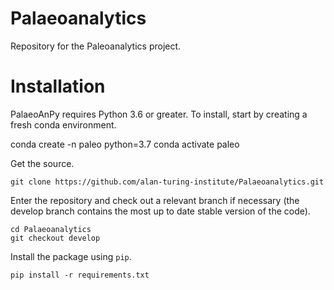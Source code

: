 # Palaeoanalytics
Repository for the Paleoanalytics project.

# Installation

PalaeoAnPy requires Python 3.6 or greater. To install, start by creating a fresh conda environment.

conda create -n paleo python=3.7
conda activate paleo


Get the source.
```
git clone https://github.com/alan-turing-institute/Palaeoanalytics.git
```

Enter the repository and check out a relevant branch if necessary (the develop branch contains the most up to date stable version of the code).
```
cd Palaeoanalytics
git checkout develop
```
Install the package using `pip`.
```
pip install -r requirements.txt
```
